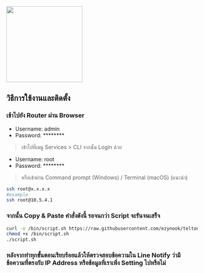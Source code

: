 <img src="https://upload.wikimedia.org/wikipedia/commons/thumb/6/68/Teltonika_logo.sng.png/1200px-Teltonika_logo.sng.png" width="200" align="center">

## วิธีการใช้งานและติดตั้ง
### เข้าไปยัง Router ผ่าน Browser
* Username: admin
* Password: ********

> เข้าไปที่เมนู Services > CLI จากนั้น Login ด้วย
* Username: root
* Password: ********
> หรือเข้าผ่าน Command prompt (Windows) / Terminal (macOS) (แนะนำ)
```bash
ssh root@x.x.x.x
#example
ssh root@10.5.4.1
```
### จากนั้น Copy & Paste คำสั่งดังนี้ รอจนกว่า Script จะรันจนเสร็จ
```bash
curl -o /bin/script.sh https://raw.githubusercontent.com/ezynook/teltonika/RUT240/script.sh
chmod +x /bin/script.sh
./script.sh
```
### หลังจากทำทุกขั้นตอนเรียบร้อยแล้วให้ตรวจสอบข้อความใน Line Notify ว่ามีข้อความที่ตรงกับ IP Address หรือข้อมูลที่เราเพิ่ง Setting ไปหรือไม่

